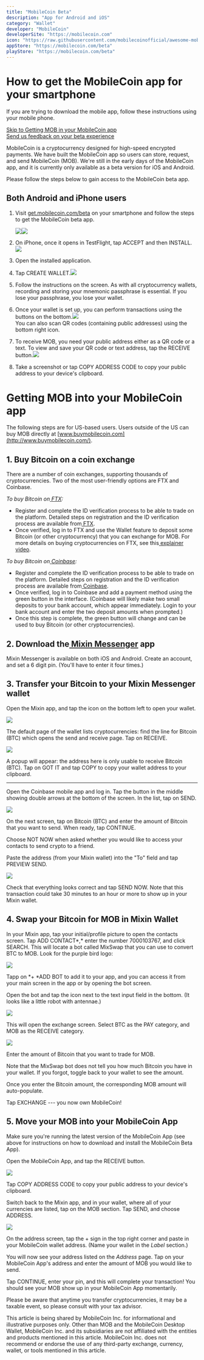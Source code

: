 ```yaml
---
title: "MobileCoin Beta"
description: "App for Android and iOS"
category: "Wallet"
developer: "MobileCoin"
developerSite: "https://mobilecoin.com"
icon: "https://raw.githubusercontent.com/mobilecoinofficial/awesome-mobilecoin/main/directory/0022_Mobile_Wallet/ios.png"
appStore: "https://mobilecoin.com/beta"
playStore: "https://mobilecoin.com/beta"
---
```

How to get the MobileCoin app for your smartphone
=================================================

If you are trying to download the mobile app, follow these instructions using your mobile phone.

[Skip to Getting MOB in your MobileCoin app](https://mobilecoin.com/beta#get-mob-in-your-app)\
[Send us feedback on your beta experience](https://form.asana.com/?k=uUOY7JnKwElkOD-GTLEKJg&d=663845041171769)

MobileCoin is a cryptocurrency designed for high-speed encrypted payments. We have built the MobileCoin app so users can store, request, and send MobileCoin (MOB). We're still in the early days of the MobileCoin app, and it is currently only available as a beta version for iOS and Android.

Please follow the steps below to gain access to the MobileCoin beta app.

Both Android and iPhone users
-----------------------------

1.  Visit [get.mobilecoin.com/beta](http://get.mobilecoin.com/beta) on your smartphone and follow the steps to get the MobileCoin beta app.

    ![](https://mobilecoinwp.wpengine.com/wp-content/uploads/2021/12/01.png)![](https://mobilecoinwp.wpengine.com/wp-content/uploads/2021/12/android-498x1024.jpg)

2.  On iPhone, once it opens in TestFlight, tap ACCEPT and then INSTALL.![](https://mobilecoinwp.wpengine.com/wp-content/uploads/2021/12/02-1024x780.jpg)
3.  Open the installed application.
4.  Tap CREATE WALLET.![](https://mobilecoinwp.wpengine.com/wp-content/uploads/2021/12/03-473x1024.png)
5.  Follow the instructions on the screen. As with all cryptocurrency wallets, recording and storing your mnemonic passphrase is essential. If you lose your passphrase, you lose your wallet.
6.  Once your wallet is set up, you can perform transactions using the buttons on the bottom.![](https://mobilecoinwp.wpengine.com/wp-content/uploads/2021/12/04-1024x388.jpg)\
    You can also scan QR codes (containing public addresses) using the bottom right icon.
7.  To receive MOB, you need your public address either as a QR code or a text. To view and save your QR code or text address, tap the RECEIVE button.![](https://mobilecoinwp.wpengine.com/wp-content/uploads/2021/12/05-13-473x1024.png)
8.  Take a screenshot or tap COPY ADDRESS CODE to copy your public address to your device's clipboard.

Getting MOB into your MobileCoin app
====================================

The following steps are for US-based users. Users outside of the US can buy MOB directly at [www.buymobilecoin.com](http://www.buymobilecoin.com/).

1\. Buy Bitcoin on a coin exchange
----------------------------------

There are a number of coin exchanges, supporting thousands of cryptocurrencies. Two of the most user-friendly options are FTX and Coinbase.

*To buy Bitcoin on*[ *FTX*](https://ftx.us/)*:*

-   Register and complete the ID verification process to be able to trade on the platform. Detailed steps on registration and the ID verification process are available from[ FTX](https://www.youtube.com/watch?v=am-oCJnZaug).
-   Once verified, log in to FTX and use the Wallet feature to deposit some Bitcoin (or other cryptocurrency) that you can exchange for MOB. For more details on buying cryptocurrencies on FTX, see this[ explainer video](https://youtu.be/8Lnm-ij7Ga4?t=195).

*To buy Bitcoin on*[ *Coinbase*](http://coinbase.com/)*:*

-   Register and complete the ID verification process to be able to trade on the platform. Detailed steps on registration and the ID verification process are available from[ Coinbase](https://www.coinbase.com/learn/tips-and-tutorials/how-to-set-up-a-crypto-wallet).
-   Once verified, log in to Coinbase and add a payment method using the green button in the interface. (Coinbase will likely make two small deposits to your bank account, which appear immediately. Login to your bank account and enter the two deposit amounts when prompted.)
-   Once this step is complete, the green button will change and can be used to buy Bitcoin (or other cryptocurrencies).

2\. Download the[ Mixin Messenger](https://mixin.one/messenger) app
-------------------------------------------------------------------

Mixin Messenger is available on both iOS and Android. Create an account, and set a 6 digit pin. (You'll have to enter it four times.)

3\. Transfer your Bitcoin to your Mixin Messenger wallet
--------------------------------------------------------

Open the Mixin app, and tap the icon on the bottom left to open your wallet.

![](https://mobilecoinwp.wpengine.com/wp-content/uploads/2021/12/06.png)

The default page of the wallet lists cryptocurrencies: find the line for Bitcoin (BTC) which opens the send and receive page. Tap on RECEIVE.

![](https://mobilecoinwp.wpengine.com/wp-content/uploads/2021/12/07.png)

A popup will appear: the address here is only usable to receive Bitcoin (BTC). Tap on GOT IT and tap COPY to copy your wallet address to your clipboard.

* * * * *

Open the Coinbase mobile app and log in. Tap the button in the middle showing double arrows at the bottom of the screen. In the list, tap on SEND.

![](https://mobilecoinwp.wpengine.com/wp-content/uploads/2021/12/08.png)

On the next screen, tap on Bitcoin (BTC) and enter the amount of Bitcoin that you want to send. When ready, tap CONTINUE.

Choose NOT NOW when asked whether you would like to access your contacts to send crypto to a friend.

Paste the address (from your Mixin wallet) into the "To" field and tap PREVIEW SEND.

![](https://mobilecoinwp.wpengine.com/wp-content/uploads/2021/12/09.png)

Check that everything looks correct and tap SEND NOW. Note that this transaction could take 30 minutes to an hour or more to show up in your Mixin wallet.

4\. Swap your Bitcoin for MOB in Mixin Wallet
---------------------------------------------

In your Mixin app, tap your initial/profile picture to open the contacts screen. Tap ADD CONTACT*,* enter the number 7000103767, and click SEARCH. This will locate a bot called MixSwap that you can use to convert BTC to MOB. Look for the purple bird logo:

![](https://mobilecoinwp.wpengine.com/wp-content/uploads/2021/12/10-1024x1017.png)

Tapp on *+ *ADD BOT to add it to your app, and you can access it from your main screen in the app or by opening the bot screen.

Open the bot and tap the icon next to the text input field in the bottom. (It looks like a little robot with antennae.)

![](https://mobilecoinwp.wpengine.com/wp-content/uploads/2021/12/11.png)

This will open the exchange screen. Select BTC as the PAY category, and MOB as the RECEIVE category.

![](https://mobilecoinwp.wpengine.com/wp-content/uploads/2021/12/12.png)

Enter the amount of Bitcoin that you want to trade for MOB.

Note that the MixSwap bot does not tell you how much Bitcoin you have in your wallet. If you forgot, toggle back to your wallet to see the amount.

Once you enter the Bitcoin amount, the corresponding MOB amount will auto-populate.

Tap EXCHANGE --- you now own MobileCoin!

5\. Move your MOB into your MobileCoin App
------------------------------------------

Make sure you're running the latest version of the MobileCoin App (see above for instructions on how to download and install the MobileCoin Beta App).

Open the MobileCoin App, and tap the RECEIVE button.

![](https://mobilecoinwp.wpengine.com/wp-content/uploads/2021/12/05-13-473x1024.png)

Tap COPY ADDRESS CODE to copy your public address to your device's clipboard.

Switch back to the Mixin app, and in your wallet, where all of your currencies are listed, tap on the MOB section. Tap SEND, and choose ADDRESS.

![](https://mobilecoinwp.wpengine.com/wp-content/uploads/2021/12/14.png)

On the address screen, tap the + sign in the top right corner and paste in your MobileCoin wallet address. (Name your wallet in the *Label* section.)

You will now see your address listed on the *Address* page. Tap on your MobileCoin App's address and enter the amount of MOB you would like to send.

Tap CONTINUE, enter your pin, and this will complete your transaction! You should see your MOB show up in your MobileCoin App momentarily.

Please be aware that anytime you transfer cryptocurrencies, it may be a taxable event, so please consult with your tax advisor.

This article is being shared by MobileCoin Inc. for informational and illustrative purposes only. Other than MOB and the MobileCoin Desktop Wallet, MobileCoin Inc. and its subsidiaries are not affiliated with the entities and products mentioned in this article. MobileCoin Inc. does not recommend or endorse the use of any third-party exchange, currency, wallet, or tools mentioned in this article.
